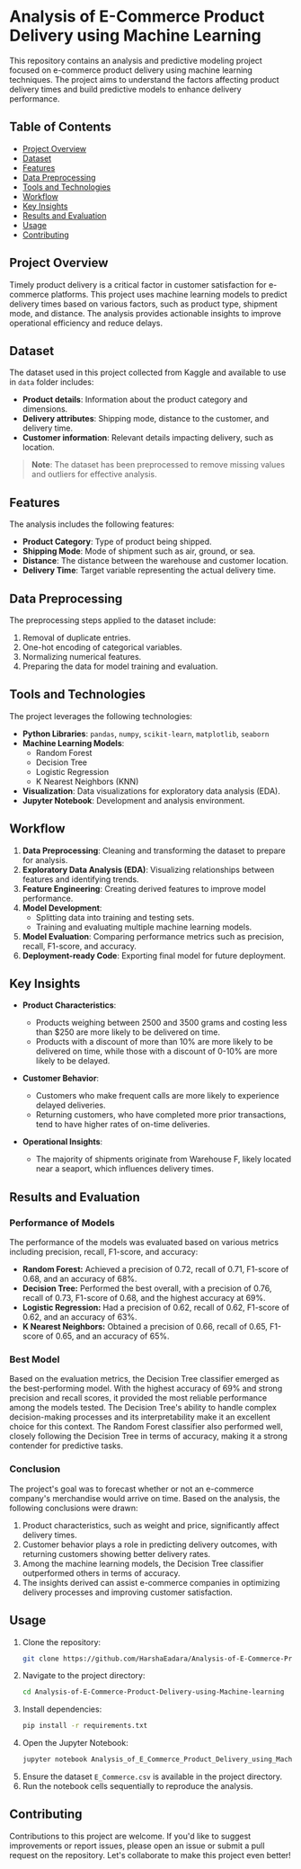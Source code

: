 # Analysis of E-Commerce Product Delivery using Machine Learning

This repository contains an analysis and predictive modeling project focused on e-commerce product delivery using machine learning techniques. The project aims to understand the factors affecting product delivery times and build predictive models to enhance delivery performance.

## Table of Contents

- [Project Overview](#project-overview)
- [Dataset](#dataset)
- [Features](#features)
- [Data Preprocessing](#data-preprocessing)
- [Tools and Technologies](#tools-and-technologies)
- [Workflow](#workflow)
- [Key Insights](#key-insights)
- [Results and Evaluation](#results-and-evaluation)
- [Usage](#usage)
- [Contributing](#contributing)

## Project Overview

Timely product delivery is a critical factor in customer satisfaction for e-commerce platforms. This project uses machine learning models to predict delivery times based on various factors, such as product type, shipment mode, and distance. The analysis provides actionable insights to improve operational efficiency and reduce delays.

## Dataset

The dataset used in this project collected from Kaggle and available to use in `data` folder includes:

- **Product details**: Information about the product category and dimensions.
- **Delivery attributes**: Shipping mode, distance to the customer, and delivery time.
- **Customer information**: Relevant details impacting delivery, such as location.

> **Note**: The dataset has been preprocessed to remove missing values and outliers for effective analysis.

## Features

The analysis includes the following features:

- **Product Category**: Type of product being shipped.
- **Shipping Mode**: Mode of shipment such as air, ground, or sea.
- **Distance**: The distance between the warehouse and customer location.
- **Delivery Time**: Target variable representing the actual delivery time.

## Data Preprocessing

The preprocessing steps applied to the dataset include:

1. Removal of duplicate entries.
2. One-hot encoding of categorical variables.
3. Normalizing numerical features.
4. Preparing the data for model training and evaluation.

## Tools and Technologies

The project leverages the following technologies:

- **Python Libraries**: `pandas`, `numpy`, `scikit-learn`, `matplotlib`, `seaborn`
- **Machine Learning Models**:
  - Random Forest
  - Decision Tree
  - Logistic Regression
  - K Nearest Neighbors (KNN)
- **Visualization**: Data visualizations for exploratory data analysis (EDA).
- **Jupyter Notebook**: Development and analysis environment.

## Workflow

1. **Data Preprocessing**: Cleaning and transforming the dataset to prepare for analysis.
2. **Exploratory Data Analysis (EDA)**: Visualizing relationships between features and identifying trends.
3. **Feature Engineering**: Creating derived features to improve model performance.
4. **Model Development**:
   - Splitting data into training and testing sets.
   - Training and evaluating multiple machine learning models.
5. **Model Evaluation**: Comparing performance metrics such as precision, recall, F1-score, and accuracy.
6. **Deployment-ready Code**: Exporting final model for future deployment.

## Key Insights

- **Product Characteristics**:
  - Products weighing between 2500 and 3500 grams and costing less than $250 are more likely to be delivered on time.
  - Products with a discount of more than 10% are more likely to be delivered on time, while those with a discount of 0-10% are more likely to be delayed.

- **Customer Behavior**:
  - Customers who make frequent calls are more likely to experience delayed deliveries.
  - Returning customers, who have completed more prior transactions, tend to have higher rates of on-time deliveries.

- **Operational Insights**:
  - The majority of shipments originate from Warehouse F, likely located near a seaport, which influences delivery times.

## Results and Evaluation
### Performance of Models
The performance of the models was evaluated based on various metrics including precision, recall, F1-score, and accuracy:
- **Random Forest:** Achieved a precision of 0.72, recall of 0.71, F1-score of 0.68, and an accuracy of 68%.
- **Decision Tree:** Performed the best overall, with a precision of 0.76, recall of 0.73, F1-score of 0.68, and the highest accuracy at 69%.
- **Logistic Regression:** Had a precision of 0.62, recall of 0.62, F1-score of 0.62, and an accuracy of 63%.
- **K Nearest Neighbors:** Obtained a precision of 0.66, recall of 0.65, F1-score of 0.65, and an accuracy of 65%.

### Best Model
Based on the evaluation metrics, the Decision Tree classifier emerged as the best-performing model. With the highest accuracy of 69% and strong precision and recall scores, it provided the most reliable performance among the models tested. The Decision Tree's ability to handle complex decision-making processes and its interpretability make it an excellent choice for this context. The Random Forest classifier also performed well, closely following the Decision Tree in terms of accuracy, making it a strong contender for predictive tasks.

### Conclusion

The project's goal was to forecast whether or not an e-commerce company's merchandise would arrive on time. Based on the analysis, the following conclusions were drawn:

1. Product characteristics, such as weight and price, significantly affect delivery times.
2. Customer behavior plays a role in predicting delivery outcomes, with returning customers showing better delivery rates.
3. Among the machine learning models, the Decision Tree classifier outperformed others in terms of accuracy.
4. The insights derived can assist e-commerce companies in optimizing delivery processes and improving customer satisfaction.

## Usage

1. Clone the repository:
   ```bash
   git clone https://github.com/HarshaEadara/Analysis-of-E-Commerce-Product-Delivery-using-Machine-learning.git
   ```
2. Navigate to the project directory:
   ```bash
   cd Analysis-of-E-Commerce-Product-Delivery-using-Machine-learning
   ```
3. Install dependencies:
   ```bash
   pip install -r requirements.txt
   ```
4. Open the Jupyter Notebook:
   ```bash
   jupyter notebook Analysis_of_E_Commerce_Product_Delivery_using_Machine_learning.ipynb
   ```
5. Ensure the dataset `E_Commerce.csv` is available in the project directory.
6. Run the notebook cells sequentially to reproduce the analysis.

## Contributing

Contributions to this project are welcome. If you'd like to suggest improvements or report issues, please open an issue or submit a pull request on the repository. Let's collaborate to make this project even better!
